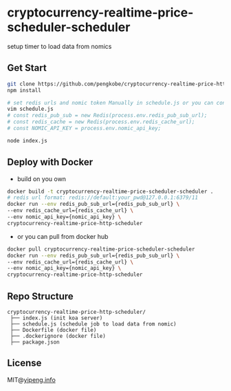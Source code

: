 # cryptocurrency-realtime-price-scheduler-scheduler
setup timer to load data from nomics

## Get Start

```bash
git clone https://github.com/pengkobe/cryptocurrency-realtime-price-http-scheduler
npm install

# set redis urls and nomic token Manually in schedule.js or you can config your env variables
vim schedule.js
# const redis_pub_sub = new Redis(process.env.redis_pub_sub_url);
# const redis_cache = new Redis(process.env.redis_cache_url);
# const NOMIC_API_KEY = process.env.nomic_api_key;

node index.js
```

## Deploy with Docker

- build on you own
```bash
docker build -t cryptocurrency-realtime-price-scheduler-scheduler .
# redis url format: redis://default:your_pwd@127.0.0.1:6379/11
docker run --env redis_pub_sub_url={redis_pub_sub_url} \
--env redis_cache_url={redis_cache_url} \
--env nomic_api_key={nomic_api_key} \
cryptocurrency-realtime-price-http-scheduler
```

- or you can pull from docker hub

```bash
docker pull cryptocurrency-realtime-price-scheduler-scheduler
docker run --env redis_pub_sub_url={redis_pub_sub_url} \
--env redis_cache_url={redis_cache_url} \
--env nomic_api_key={nomic_api_key} \
cryptocurrency-realtime-price-http-scheduler
```

## Repo Structure

```
cryptocurrency-realtime-price-http-scheduler/
 ├── index.js (init koa server)
 ├── schedule.js (schedule job to load data from nomic)
 ├── Dockerfile (docker file)
 ├── .dockerignore (docker file)
 ├── package.json
```

## License
MIT@[yipeng.info](https://yipeng.info)